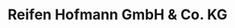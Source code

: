 ---
title: "Reifen Hofmann GmbH & Co. KG"
url: /wutha-farnroda/reifen-hofmann-gmbh-und-co-kg/
shop: Reifen
---